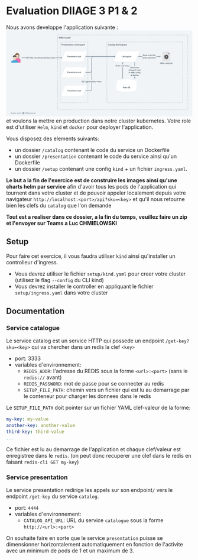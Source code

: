 # Evaluation DIIAGE 3 P1 & 2

Nous avons developpe l'application suivante : ![project](./docs/images/project.png) et voulons la mettre en production dans notre cluster kubernetes. Votre role est d'utiliser `Helm`, `kind` et `docker` pour deployer l'application.

Vous disposez des elements suivants:
- un dossier `/catalog` contenant le code du service un Dockerfile
- un dossier `/presentation` contenant le code du service ainsi qu'un Dockerfile
- un dossier `/setup` contenant une config `kind` + un fichier `ingress.yaml`.

**Le but a la fin de l'exercice est de construire les images ainsi qu'une charts helm par service** afin d'avoir tous les pods de l'application qui tournent dans votre cluster et de pouvoir appeler localement depuis votre navigateur `http://localhost:<port>/api?sku=<key>` et qu'il nous retourne bien les clefs du `catalog` que l'on demande

**Tout est a realiser dans ce dossier, a la fin du temps, veuillez faire un zip et l'envoyer sur Teams a Luc CHMIELOWSKI**


## Setup

Pour faire cet exercice, il vous faudra utiliser `kind` ainsi qu'installer un controlleur d'ingress.

- Vous devrez utiliser le fichier `setup/kind.yaml` pour creer votre cluster (utilisez le flag `--config` du CLI kind)
- Vous devrez installer le controller en appliquant le fichier `setup/ingress.yaml` dans votre cluster

## Documentation

### Service catalogue

Le service catalog est un service HTTP qui possede un endpoint `/get-key?sku=<key>` qui va chercher dans un redis la clef `<key>`

- port: 3333
- variables d'environnement:
  - `REDIS_ADDR`: l'adresse du REDIS sous la forme `<url>:<port>` (sans le `redis://` avant)
  - `REDIS_PASSWORD`: mot de passe pour se connecter au redis
  - `SETUP_FILE_PATH`: chemin vers un fichier qui est lu au demarrage par le conteneur pour charger les donnees dans le redis


Le `SETUP_FILE_PATH` doit pointer sur un fichier YAML clef-valeur de la forme:

```yaml
my-key: my-value
another-key: another-value
third-key: third-value
...
```

Ce fichier est lu au demarrage de l'application et chaque clef/valeur est enregistree dans le `redis`. (on peut donc recuperer une clef dans le redis en faisant `redis-cli GET my-key`)

### Service presentation

Le service presentation redirige les appels sur son endpoint`/` vers le endpoint `/get-key` du service `catalog`.

- port: `4444`
- variables d'environnement:
  - `CATALOG_API_URL`: URL du service `catalogue` sous la forme `http://<url>:<port>`

On souhaite faire en sorte que le service `presentation` puisse se dimensionner horizontalement automatiquement en fonction de l'activite avec un minimum de pods de 1 et un maximum de 3.
